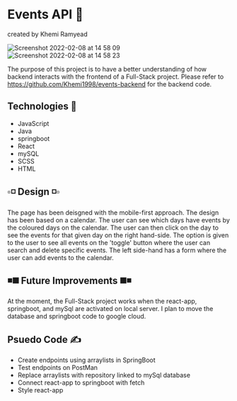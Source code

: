 # Events API 🍻
created by Khemi Ramyead

![Screenshot 2022-02-08 at 14 58 09](https://user-images.githubusercontent.com/93138312/153013358-334e81fc-1407-4b02-a176-8158b92c5795.png)
![Screenshot 2022-02-08 at 14 58 23](https://user-images.githubusercontent.com/93138312/153013389-084ca6e2-02a7-46f5-b87f-c467dd0cb48d.png)

The purpose of this project is to have a better understanding of how backend interacts with the frontend of a Full-Stack project. Please refer to https://github.com/Khemi1998/events-backend for the backend code.

<h2>Technologies 🧠</h2>
<ul>
  <li>JavaScript</li>
  <li>Java</li>
  <li>springboot</li>
  <li>React</li>
  <li>mySQL</li>
  <li>SCSS</li>
  <li>HTML</li>
</ul>

## ▫️◽️ Design ◽️▫️

The page has been deisgned with the mobile-first approach. The design has been based on a calendar. The user can see which days have events by the coloured days on the calendar. The user can then click on the day to see the events for that given day on the right hand-side. The option is given to the user to see all events on the 'toggle' button where the user can search and delete specific events. The left side-hand has a form where the user can add events to the calendar.

## ◾️◼️ Future Improvements ◼️◾️

At the moment, the Full-Stack project works when the react-app, springboot, and mySql are activated on local server. I plan to move the database and springboot code to google cloud.

## Psuedo Code ✍️
<ul>
  <li>Create endpoints using arraylists in SpringBoot</li>
  <li>Test endpoints on PostMan</li>
  <li>Replace arraylists with repository linked to mySql database</li>
  <li>Connect react-app to springboot with fetch</li>
  <li>Style react-app</li>
</ul>
